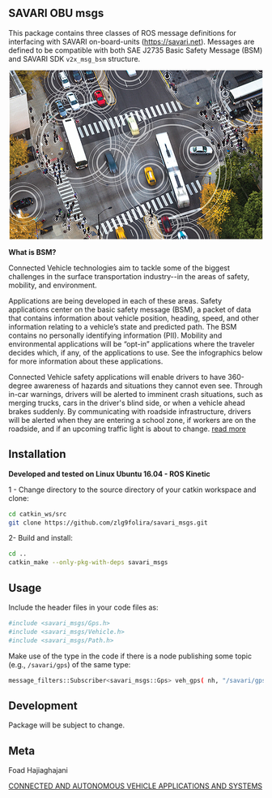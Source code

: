 ## SAVARI OBU msgs

This package contains three classes of ROS message definitions for interfacing with SAVARI on-board-units (https://savari.net). Messages are defined to be compatible with both SAE J2735 Basic Safety Message (BSM) and SAVARI SDK `v2x_msg_bsm` structure. 

<p align="center">
  <img src="header.jpg">
</p>

**What is BSM?**

Connected Vehicle technologies aim to tackle some of the biggest challenges in the surface transportation industry--in the areas of safety, mobility, and environment.

Applications are being developed in each of these areas. Safety applications center on the basic safety message (BSM), a packet of data that contains information about vehicle position, heading, speed, and other information relating to a vehicle’s state and predicted path. The BSM contains no personally identifying information (PII). Mobility and environmental applications will be “opt-in” applications where the traveler decides which, if any, of the applications to use. See the infographics below for more information about these applications.

Connected Vehicle safety applications will enable drivers to have 360-degree awareness of hazards and situations they cannot even see. Through in-car warnings, drivers will be alerted to imminent crash situations, such as merging trucks, cars in the driver's blind side, or when a vehicle ahead brakes suddenly. By communicating with roadside infrastructure, drivers will be alerted when they are entering a school zone, if workers are on the roadside, and if an upcoming traffic light is about to change. [read more](https://www.its.dot.gov/cv_basics/cv_basics_what.htm)
 

## Installation

**Developed and tested on Linux Ubuntu 16.04 - ROS Kinetic**

1 - Change directory to the source directory of your catkin workspace and clone:
```sh
cd catkin_ws/src
git clone https://github.com/zlg9folira/savari_msgs.git
```

2- Build and install: 
```sh
cd ..
catkin_make --only-pkg-with-deps savari_msgs
```

## Usage 

Include the header files in your code files as: 
```sh
#include <savari_msgs/Gps.h>
#include <savari_msgs/Vehicle.h>
#include <savari_msgs/Path.h>
```

Make use of the type in the code if there is a node publishing some topic (e.g., `/savari/gps`) of the same type:
```sh
message_filters::Subscriber<savari_msgs::Gps> veh_gps( nh, "/savari/gps", 5);
```

## Development

Package will be subject to change.


## Meta

Foad Hajiaghajani

[CONNECTED AND AUTONOMOUS VEHICLE APPLICATIONS AND SYSTEMS](https://www.linkedin.com/in/foadhajiaghajani)


